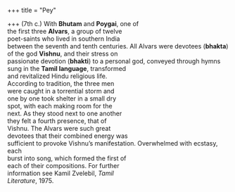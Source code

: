 +++
title = "Pey"

+++
(7th c.) With **Bhutam** and **Poygai**, one of  
the first three **Alvars**, a group of twelve  
poet-saints who lived in southern India  
between the seventh and tenth centuries. All Alvars were devotees (**bhakta**)  
of the god **Vishnu**, and their stress on  
passionate devotion (**bhakti**) to a personal god, conveyed through hymns  
sung in the **Tamil language**, transformed  
and revitalized Hindu religious life.  
According to tradition, the three men  
were caught in a torrential storm and  
one by one took shelter in a small dry  
spot, with each making room for the  
next. As they stood next to one another  
they felt a fourth presence, that of  
Vishnu. The Alvars were such great  
devotees that their combined energy was  
sufficient to provoke Vishnu’s manifestation. Overwhelmed with ecstasy, each  
burst into song, which formed the first of  
each of their compositions. For further  
information see Kamil Zvelebil, *Tamil*  
*Literature*, 1975.